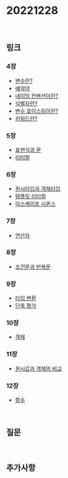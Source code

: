 # 20221228


<br/>


## 링크
### 4장
- [변수란?](https://github.com/boyon99/TIL/blob/main/js/2022-12-22-variable.md) <br/>
- [예약어](https://github.com/boyon99/TIL/blob/main/js/2022-12-22-reserverd-word.md) <br/>
- [네이밍 컨벤션이란?](https://github.com/boyon99/TIL/blob/main/js/2022-12-22-naming-convention.md) <br/>
- [식별자란?](https://github.com/boyon99/TIL/blob/main/js/2022-12-22-identifier.md) <br/>
- [변수 호이스팅이란?](https://github.com/boyon99/TIL/blob/main/js/2022-12-22-hoisting.md) <br/>
- [키워드란?](https://github.com/boyon99/TIL/blob/main/js/2022-12-20-keyword.md)


### 5장
- [표현식과 문](https://github.com/boyon99/TIL/blob/main/js/2022-12-22-expression-and-statement.md)
- [리터럴](https://github.com/boyon99/TIL/blob/main/js/2022-12-22-literal.md)


### 6장
- [원시타입과 객체타입](https://github.com/boyon99/TIL/blob/main/js/2022-12-22-data-type.md)
- [템플릿 리터럴](https://github.com/boyon99/TIL/blob/main/js/2022-12-22-template-literal.md)
- [이스케이프 시퀸스](https://github.com/boyon99/TIL/blob/main/js/2022-12-22-escape-sequence.md)


### 7장
- [연산자](https://github.com/boyon99/TIL/blob/main/js/2022-12-22-operator.md)


### 8장
- [조건문과 반복문](https://github.com/boyon99/TIL/blob/main/js/2022-12-22-conditional-and-loop-statement.md)


### 9장
- [타입 변환](https://github.com/boyon99/TIL/blob/main/js/2022-12-26-type-conversion.md)
- [단축 평가](https://github.com/boyon99/TIL/blob/main/js/2022-12-26-short-circuit-evaluation.md)


### 10장
- [객체](https://github.com/boyon99/TIL/blob/main/js/2022-12-26-object.md)


### 11장
- [원시값과 객체의 비교](https://github.com/boyon99/TIL/blob/main/js/2022-12-22-data-type.md)


### 12장
- [함수](https://github.com/boyon99/TIL/blob/main/js/2022-12-28-function.md)

<br/>


## 질문



<br/>



## 추가사항
